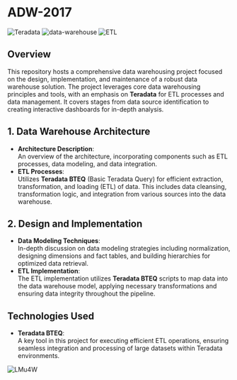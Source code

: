 # ADW-2017

![Teradata](https://img.shields.io/badge/Teradata-F37440?style=for-the-badge&logo=teradata&logoColor=white)
![data-warehouse](https://img.shields.io/badge/Data_Warehouse-%23E57373?style=for-the-badge&logo=cloud&logoColor=white)
![ETL](https://img.shields.io/badge/ETL-%2381C784?style=for-the-badge&logo=cloud&logoColor=white)

## Overview
This repository hosts a comprehensive data warehousing project focused on the design, implementation, and maintenance of a robust data warehouse solution. The project leverages core data warehousing principles and tools, with an emphasis on **Teradata** for ETL processes and data management. It covers stages from data source identification to creating interactive dashboards for in-depth analysis.

## 1. Data Warehouse Architecture
   - **Architecture Description**:  
     An overview of the architecture, incorporating components such as ETL processes, data modeling, and data integration.
   - **ETL Processes**:  
     Utilizes **Teradata BTEQ** (Basic Teradata Query) for efficient extraction, transformation, and loading (ETL) of data. This includes data cleansing, transformation logic, and integration from various sources into the data warehouse.

## 2. Design and Implementation
   - **Data Modeling Techniques**:  
     In-depth discussion on data modeling strategies including normalization, designing dimensions and fact tables, and building hierarchies for optimized data retrieval.
   - **ETL Implementation**:  
     The ETL implementation utilizes **Teradata BTEQ** scripts to map data into the data warehouse model, applying necessary transformations and ensuring data integrity throughout the pipeline.

## Technologies Used
   - **Teradata BTEQ**:  
     A key tool in this project for executing efficient ETL operations, ensuring seamless integration and processing of large datasets within Teradata environments.

![LMu4W](https://github.com/Redgerd/ADW-2017/assets/117646793/226ebe9c-a632-4875-8c95-161813f148f7)
